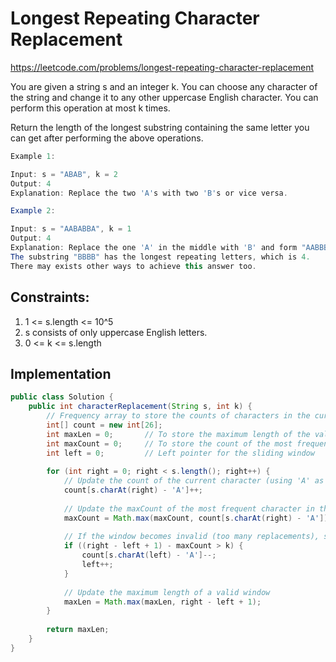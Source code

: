 # Longest Repeating Character Replacement
https://leetcode.com/problems/longest-repeating-character-replacement

You are given a string s and an integer k. You can choose any character of the string and change it to any other uppercase English character. You can perform this operation at most k times.

Return the length of the longest substring containing the same letter you can get after performing the above operations.
```java
Example 1:

Input: s = "ABAB", k = 2
Output: 4
Explanation: Replace the two 'A's with two 'B's or vice versa.

Example 2:

Input: s = "AABABBA", k = 1
Output: 4
Explanation: Replace the one 'A' in the middle with 'B' and form "AABBBBA".
The substring "BBBB" has the longest repeating letters, which is 4.
There may exists other ways to achieve this answer too.
``` 

## Constraints:

1. 1 <= s.length <= 10^5
2. s consists of only uppercase English letters.
3. 0 <= k <= s.length

## Implementation 
```java
public class Solution {
    public int characterReplacement(String s, int k) {
        // Frequency array to store the counts of characters in the current window
        int[] count = new int[26];
        int maxLen = 0;       // To store the maximum length of the valid window
        int maxCount = 0;     // To store the count of the most frequent character in the current window
        int left = 0;         // Left pointer for the sliding window
        
        for (int right = 0; right < s.length(); right++) {
            // Update the count of the current character (using 'A' as the base)
            count[s.charAt(right) - 'A']++;
            
            // Update the maxCount of the most frequent character in the window
            maxCount = Math.max(maxCount, count[s.charAt(right) - 'A']);
            
            // If the window becomes invalid (too many replacements), shrink it by moving the left pointer
            if ((right - left + 1) - maxCount > k) {
                count[s.charAt(left) - 'A']--;
                left++;
            }
            
            // Update the maximum length of a valid window
            maxLen = Math.max(maxLen, right - left + 1);
        }
        
        return maxLen;
    }
}

```

